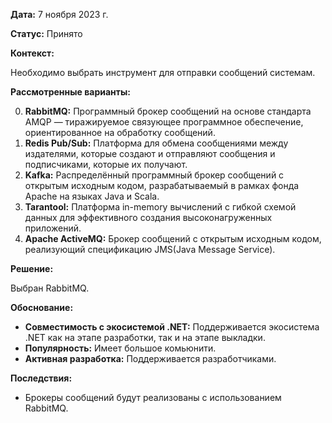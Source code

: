 
**Дата:** 7 ноября 2023 г.

**Статус:** Принято

**Контекст:**

Необходимо выбрать инструмент для отправки сообщений системам.

**Рассмотренные варианты:**

0. **RabbitMQ:** Программный брокер сообщений на основе стандарта AMQP — тиражируемое связующее программное обеспечение, ориентированное на обработку сообщений.
1. **Redis Pub/Sub:** Платформа для обмена сообщениями между издателями, которые создают и отправляют сообщения и подписчиками, которые их получают.
2. **Kafka:** Распределённый программный брокер сообщений с открытым исходным кодом, разрабатываемый в рамках фонда Apache на языках Java и Scala.
3. **Tarantool:** Платформа in-memory вычислений с гибкой схемой данных для эффективного создания высоконагруженных приложений.
4. **Apache ActiveMQ:** Брокер сообщений с открытым исходным кодом, реализующий спецификацию JMS(Java Message Service).

**Решение:**

Выбран RabbitMQ.

**Обоснование:**

- **Совместимость с экосистемой .NET:** Поддерживается экосистема .NET как на этапе разработки, так и на этапе выкладки. 
- **Популярность:** Имеет большое комьюнити.
- **Активная разработка:** Поддерживается разработчиками.
  
**Последствия:**

- Брокеры сообщений будут реализованы с использованием RabbitMQ.